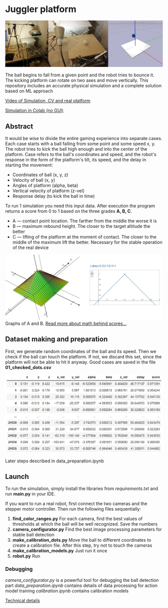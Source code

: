 # Juggler platform

![Real robot and simulation](files/ro.jpg)

The ball begins to fall from a given point and the robot tries to bounce it. The kicking platform can rotate on two axes and move vertically.
This repository includes an accurate physical simulation and a complete solution based on ML approach

[Video of Simulation, CV and real platform](https://www.youtube.com/watch?v=z67J0S6FeP0)
 
[Simulation in Colab (no GUI)](https://colab.research.google.com/drive/1CBMK3y_V7m3XDEyIOxfX7YjOGRlooMEp?usp=sharing)

## Abstract
It would be wise to divide the entire gaming experience into separate cases. Each case starts with a ball falling from some point and some speed x, y. The robot tries to kick the ball high enough and into the center of the platform. 
Case refers to the ball's coordinates and speed, and the robot's response in the form of the platform's tilt, its speed, and the delay in starting the movement:
* Coordinates of ball (x, y, z)
* Velocity of ball (x, y)
* Angles of platform (alpha, beta)
* Vertical velocity of platform (z-vel)
* Response delay (to kick the ball in time)

To run 1 simulation you need this input data.
After execution the program returns a score from 0 to 1 based on the three grades **A, B, C**.
* A — contact point location. The farther from the middle the worse it is
* B — maximum rebound height. The closer to the target altitude the better
* C — lifting of the platform at the moment of contact. The closer to the middle of the maximum lift the better. Necessary for the stable operation of the real device


![A, B score](files/scoring.jpg)
Graphs of A and B. [Read more about math behind scores...](https://rust-donkey-1a4.notion.site/Juggling-robot-RL-solution-a3202e2119df45d9ae70768b8373bae2)

## Dataset making and preparation
First, we generate random coordinates of the ball and its speed. 
Then we check if the ball can touch the platform. If not, we discard this set, since the platform will not be able to hit it anyway. Good cases are saved in the file **01_checked_dots.csv**

![Real dataset](files/real_data.jpg)

Later steps described in data_preparation.ipynb


## Launch
To run the simulation, simply install the libraries from *requirements.txt* and run **main.py** in your IDE.

If you want to run a real robot, first connect the two cameras and the stepper motor controller. Then run the following files sequentially:
1. **find_color_ranges.py** For each camera, find the best values of thresholds at which the ball will be well recognized. Save the numbers
2. **camera_configurator.py** Find the best image processing parameters for stable ball detection
3. **make_calibration_dots.py** Move the ball to different coordinates to create a calibration file. After this step, try not to touch the cameras
4. **make_calibration_models.py** Just run it once
5. **robot.py** Run

### Debugging
*camera_configurator.py* is a powerful tool for debugging the ball detection part
*data_preparation.ipynb* contains details of data processing for action model training
*calibration.ipynb* contains calibration models


[Technical details](https://docs.google.com/document/d/1umx8ZsqzESH3lx-r5ZVmqLn8rJtWfMUKcmMkzg1vBDY/edit?usp=sharing)